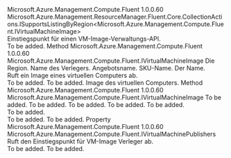 <Type Name="IVirtualMachineImages" FullName="Microsoft.Azure.Management.Compute.Fluent.IVirtualMachineImages">
  <TypeSignature Language="C#" Value="public interface IVirtualMachineImages : Microsoft.Azure.Management.ResourceManager.Fluent.Core.CollectionActions.ISupportsListingByRegion&lt;Microsoft.Azure.Management.Compute.Fluent.IVirtualMachineImage&gt;" />
  <TypeSignature Language="ILAsm" Value=".class public interface auto ansi abstract IVirtualMachineImages implements class Microsoft.Azure.Management.ResourceManager.Fluent.Core.CollectionActions.ISupportsListingByRegion`1&lt;class Microsoft.Azure.Management.Compute.Fluent.IVirtualMachineImage&gt;" />
  <TypeSignature Language="DocId" Value="T:Microsoft.Azure.Management.Compute.Fluent.IVirtualMachineImages" />
  <TypeSignature Language="VB.NET" Value="Public Interface IVirtualMachineImages&#xA;Implements ISupportsListingByRegion(Of IVirtualMachineImage)" />
  <TypeSignature Language="F#" Value="type IVirtualMachineImages = interface&#xA;    interface ISupportsListingByRegion&lt;IVirtualMachineImage&gt;" />
  <AssemblyInfo>
    <AssemblyName>Microsoft.Azure.Management.Compute.Fluent</AssemblyName>
    <AssemblyVersion>1.0.0.60</AssemblyVersion>
  </AssemblyInfo>
  <Interfaces>
    <Interface>
      <InterfaceName>Microsoft.Azure.Management.ResourceManager.Fluent.Core.CollectionActions.ISupportsListingByRegion&lt;Microsoft.Azure.Management.Compute.Fluent.IVirtualMachineImage&gt;</InterfaceName>
    </Interface>
  </Interfaces>
  <Docs>
    <summary>
            Einstiegspunkt für einen VM-Image-Verwaltungs-API.
            </summary>
    <remarks>To be added.</remarks>
  </Docs>
  <Members>
    <Member MemberName="GetImage">
      <MemberSignature Language="C#" Value="public Microsoft.Azure.Management.Compute.Fluent.IVirtualMachineImage GetImage (Microsoft.Azure.Management.ResourceManager.Fluent.Core.Region region, string publisherName, string offerName, string skuName, string version);" />
      <MemberSignature Language="ILAsm" Value=".method public hidebysig newslot virtual instance class Microsoft.Azure.Management.Compute.Fluent.IVirtualMachineImage GetImage(class Microsoft.Azure.Management.ResourceManager.Fluent.Core.Region region, string publisherName, string offerName, string skuName, string version) cil managed" />
      <MemberSignature Language="DocId" Value="M:Microsoft.Azure.Management.Compute.Fluent.IVirtualMachineImages.GetImage(Microsoft.Azure.Management.ResourceManager.Fluent.Core.Region,System.String,System.String,System.String,System.String)" />
      <MemberSignature Language="F#" Value="abstract member GetImage : Microsoft.Azure.Management.ResourceManager.Fluent.Core.Region * string * string * string * string -&gt; Microsoft.Azure.Management.Compute.Fluent.IVirtualMachineImage" Usage="iVirtualMachineImages.GetImage (region, publisherName, offerName, skuName, version)" />
      <MemberType>Method</MemberType>
      <AssemblyInfo>
        <AssemblyName>Microsoft.Azure.Management.Compute.Fluent</AssemblyName>
        <AssemblyVersion>1.0.0.60</AssemblyVersion>
      </AssemblyInfo>
      <ReturnValue>
        <ReturnType>Microsoft.Azure.Management.Compute.Fluent.IVirtualMachineImage</ReturnType>
      </ReturnValue>
      <Parameters>
        <Parameter Name="region" Type="Microsoft.Azure.Management.ResourceManager.Fluent.Core.Region" />
        <Parameter Name="publisherName" Type="System.String" />
        <Parameter Name="offerName" Type="System.String" />
        <Parameter Name="skuName" Type="System.String" />
        <Parameter Name="version" Type="System.String" />
      </Parameters>
      <Docs>
        <param name="region">Die Region.</param>
        <param name="publisherName">Name des Verlegers.</param>
        <param name="offerName">Angebotsname.</param>
        <param name="skuName">SKU-Name.</param>
        <param name="version">Der Name.</param>
        <summary>
            Ruft ein Image eines virtuellen Computers ab.
            </summary>
        <returns>To be added.</returns>
        <remarks>To be added.</remarks>
        <return>Image des virtuellen Computers.</return>
      </Docs>
    </Member>
    <Member MemberName="GetImage">
      <MemberSignature Language="C#" Value="public Microsoft.Azure.Management.Compute.Fluent.IVirtualMachineImage GetImage (string region, string publisherName, string offerName, string skuName, string version);" />
      <MemberSignature Language="ILAsm" Value=".method public hidebysig newslot virtual instance class Microsoft.Azure.Management.Compute.Fluent.IVirtualMachineImage GetImage(string region, string publisherName, string offerName, string skuName, string version) cil managed" />
      <MemberSignature Language="DocId" Value="M:Microsoft.Azure.Management.Compute.Fluent.IVirtualMachineImages.GetImage(System.String,System.String,System.String,System.String,System.String)" />
      <MemberSignature Language="VB.NET" Value="Public Function GetImage (region As String, publisherName As String, offerName As String, skuName As String, version As String) As IVirtualMachineImage" />
      <MemberSignature Language="F#" Value="abstract member GetImage : string * string * string * string * string -&gt; Microsoft.Azure.Management.Compute.Fluent.IVirtualMachineImage" Usage="iVirtualMachineImages.GetImage (region, publisherName, offerName, skuName, version)" />
      <MemberType>Method</MemberType>
      <AssemblyInfo>
        <AssemblyName>Microsoft.Azure.Management.Compute.Fluent</AssemblyName>
        <AssemblyVersion>1.0.0.60</AssemblyVersion>
      </AssemblyInfo>
      <ReturnValue>
        <ReturnType>Microsoft.Azure.Management.Compute.Fluent.IVirtualMachineImage</ReturnType>
      </ReturnValue>
      <Parameters>
        <Parameter Name="region" Type="System.String" />
        <Parameter Name="publisherName" Type="System.String" />
        <Parameter Name="offerName" Type="System.String" />
        <Parameter Name="skuName" Type="System.String" />
        <Parameter Name="version" Type="System.String" />
      </Parameters>
      <Docs>
        <param name="region">To be added.</param>
        <param name="publisherName">To be added.</param>
        <param name="offerName">To be added.</param>
        <param name="skuName">To be added.</param>
        <param name="version">To be added.</param>
        <summary>To be added.</summary>
        <returns>To be added.</returns>
        <remarks>To be added.</remarks>
      </Docs>
    </Member>
    <Member MemberName="Publishers">
      <MemberSignature Language="C#" Value="public Microsoft.Azure.Management.Compute.Fluent.IVirtualMachinePublishers Publishers { get; }" />
      <MemberSignature Language="ILAsm" Value=".property instance class Microsoft.Azure.Management.Compute.Fluent.IVirtualMachinePublishers Publishers" />
      <MemberSignature Language="DocId" Value="P:Microsoft.Azure.Management.Compute.Fluent.IVirtualMachineImages.Publishers" />
      <MemberSignature Language="VB.NET" Value="Public ReadOnly Property Publishers As IVirtualMachinePublishers" />
      <MemberSignature Language="F#" Value="member this.Publishers : Microsoft.Azure.Management.Compute.Fluent.IVirtualMachinePublishers" Usage="Microsoft.Azure.Management.Compute.Fluent.IVirtualMachineImages.Publishers" />
      <MemberType>Property</MemberType>
      <AssemblyInfo>
        <AssemblyName>Microsoft.Azure.Management.Compute.Fluent</AssemblyName>
        <AssemblyVersion>1.0.0.60</AssemblyVersion>
      </AssemblyInfo>
      <ReturnValue>
        <ReturnType>Microsoft.Azure.Management.Compute.Fluent.IVirtualMachinePublishers</ReturnType>
      </ReturnValue>
      <Docs>
        <summary>
            Ruft den Einstiegspunkt für VM-Image Verleger ab.
            </summary>
        <value>To be added.</value>
        <remarks>To be added.</remarks>
      </Docs>
    </Member>
  </Members>
</Type>